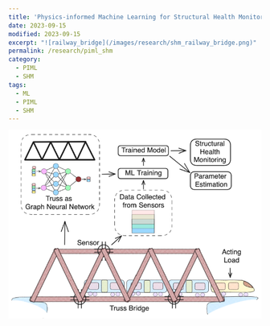 ```yaml
---
title: 'Physics-informed Machine Learning for Structural Health Monitoring'
date: 2023-09-15
modified: 2023-09-15
excerpt: "![railway_bridge](/images/research/shm_railway_bridge.png)"
permalink: /research/piml_shm
category:
  - PIML
  - SHM
tags:
  - ML
  - PIML
  - SHM
---
```


![railway_bridge](/images/research/shm_railway_bridge.png)

